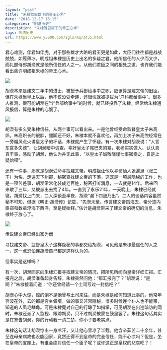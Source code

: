```yaml
---
layout: "post"
title: "朱棣驾驭臣下的帝王心术"
date: "2018-12-17 16:15"
categories: "明清历史"
description: "朱棣驾驭臣下的帝王心术"
tags: 明清历史
url: https://www.y5000.com/zgls/mq/3435.html
---
```






君心难测，伴君如伴虎，对于那些雄才大略的君王更是如此，大臣们往往都是战战兢兢，如履薄冰。明成祖朱棣是历史上出名的多疑之君，他所信任的人少而又少，而礼部侍郎胡濙就是他所信任的人之一。从他们君臣之间的相处之道，也许我们能看出些许明成祖朱棣的帝王心术。

![](https://img.y5000.com/uploads/allimg/161012/143A21307-0.jpg)

胡濙本来是建文二年中的进士，被授予兵部给事中之职，应该算是建文帝的旧臣。但在朱棣当皇上以后，他不仅没受牵连，还很快就被提拔为“户科都给事中”。很多人推测，很可能胡濙在当“兵部给事中”的时候，就已经投靠了朱棣，经常给朱棣通风报信，算是朱棣的心腹了。

![](/uploads/allimg/161012/6-16101214242c92.JPG)

胡濙有多么受朱棣信任，从两个事可以看出来。一是他曾经受命监督皇太子朱高炽。朱高炽长的很胖，腿脚还不好，朱棣本就不喜欢他，再加上次子朱高煦经常在一旁煽风点火讲皇太子的坏话，朱棣就产生了怀疑。有一次朱棣对胡濙说：“人言东宫多失德”，让胡濙暗中调查。幸好皇太子尾巴夹的紧，老老实实做人、认认真真干事，感动了胡濙，他认为并无此事，“以皇太子诚敬晓谨七事密奏之，自是上疑始释”。

还有一件事，那就是胡濙受命寻找建文帝。明成祖让他以寻访仙人张邋遢（张三丰）为名，走遍天下州郡，秘密查找建文帝的下落。这既是一项最隐秘的工作，也是一项苦差事，胡濙常常化装成老百姓，秘密打听消息，一去就是14年。后来回来歇了三年，又被派出去找了4年。一直到了永乐21年，一天晚上，朱棣已经就寝，胡濙找上门来，二人深谈至半夜，胡濙“漏下四鼓乃出”。二人的谈话内容虽然秘不可知，但据《明史·胡濙传》记载，“先濙未至，传言建文帝蹈海去，帝分遣内臣郑和数辈浮海下西洋，至是疑始释。”估计是胡濙带来了建文帝的确切的消息，朱棣终于放心了。

![](https://img.y5000.com/uploads/allimg/161012/143A23123-1.jpg)

传说建文帝已经出家为僧

寻找建文帝、监督皇太子这样隐秘的事都交给胡濙，可见他是朱棣最信任的人之一，这一点恐怕连胡濙自己都是这样认为的。

但事实是这样吗？

有一次，胡濙回京向朱棣汇报寻找建文帝的情况，把所见所闻向皇帝详细汇报。汇报完之后，胡濙准备起身告辞，朱棣突然问他：“都汇报完了？”胡濙说：“是啊？”朱棣接着问道：“你还曾经请一个土司写过一封信吧？”

胡濙心中大惊，惊的倒不是他曾与土司来往，而是朱棣是如何知道此事的。他常年奔波在外，去的都是穷乡僻壤，做的事又非常隐秘，很多时候连个仆人也不能带，知道的人凤毛麟角。可是朱棣竟对自己的行踪了如指掌，可见胡濙在出巡暗访的同时，朱棣还派了人监视、跟踪胡濙，只不过胡濙被蒙在鼓里罢了。朱棣这句话其实是在警告胡濙，你的行动我一清二楚，你小子要老实点。

朱棣这句话让胡濙惊出一身冷汗，又让他心里凉了半截。他含辛茹苦二十余年，甚至连母亲病故也没能回家，竟然还得不到皇帝的完全信任，能不心凉吗？但是，坐在皇帝的宝座上，有谁会绝对信任一个臣子呢？或许这正是皇权的悲哀吧？！
